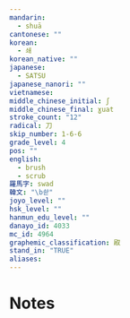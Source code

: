 ```yaml
---
mandarin:
  - shuā
cantonese: ""
korean:
  - 쇄
korean_native: ""
japanese:
  - SATSU
japanese_nanori: ""
vietnamese:
middle_chinese_initial: ʃ
middle_chinese_final: ɣuat
stroke_count: "12"
radical: 刀
skip_number: 1-6-6
grade_level: 4
pos: ""
english:
  - brush
  - scrub
羅馬字: swad
韓文: "\b솯"
joyo_level: ""
hsk_level: ""
hanmun_edu_level: ""
danayo_id: 4033
mc_id: 4964
graphemic_classification: 㕞
stand_in: "TRUE"
aliases:
---
```


# Notes
